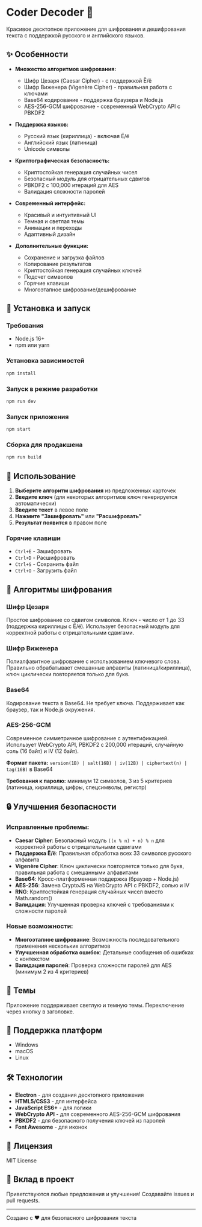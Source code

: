 # Coder Decoder 🔐

Красивое десктопное приложение для шифрования и дешифрования текста с поддержкой русского и английского языков.

## ✨ Особенности

- **Множество алгоритмов шифрования:**

  - Шифр Цезаря (Caesar Cipher) - с поддержкой Ё/ё
  - Шифр Виженера (Vigenère Cipher) - правильная работа с ключами
  - Base64 кодирование - поддержка браузера и Node.js
  - AES-256-GCM шифрование - современный WebCrypto API с PBKDF2

- **Поддержка языков:**

  - Русский язык (кириллица) - включая Ё/ё
  - Английский язык (латиница)
  - Unicode символы

- **Криптографическая безопасность:**

  - Криптостойкая генерация случайных чисел
  - Безопасный модуль для отрицательных сдвигов
  - PBKDF2 с 100,000 итераций для AES
  - Валидация сложности паролей

- **Современный интерфейс:**

  - Красивый и интуитивный UI
  - Темная и светлая темы
  - Анимации и переходы
  - Адаптивный дизайн

- **Дополнительные функции:**
  - Сохранение и загрузка файлов
  - Копирование результатов
  - Криптостойкая генерация случайных ключей
  - Подсчет символов
  - Горячие клавиши
  - Многоэтапное шифрование/дешифрование

## 🚀 Установка и запуск

### Требования

- Node.js 16+
- npm или yarn

### Установка зависимостей

```bash
npm install
```

### Запуск в режиме разработки

```bash
npm run dev
```

### Запуск приложения

```bash
npm start
```

### Сборка для продакшена

```bash
npm run build
```

## 🎯 Использование

1. **Выберите алгоритм шифрования** из предложенных карточек
2. **Введите ключ** (для некоторых алгоритмов ключ генерируется автоматически)
3. **Введите текст** в левое поле
4. **Нажмите "Зашифровать"** или **"Расшифровать"**
5. **Результат появится** в правом поле

### Горячие клавиши

- `Ctrl+E` - Зашифровать
- `Ctrl+D` - Расшифровать
- `Ctrl+S` - Сохранить файл
- `Ctrl+O` - Загрузить файл

## 🔧 Алгоритмы шифрования

### Шифр Цезаря

Простое шифрование со сдвигом символов. Ключ - число от 1 до 33 (поддержка кириллицы с Ё/ё). Использует безопасный модуль для корректной работы с отрицательными сдвигами.

### Шифр Виженера

Полиалфавитное шифрование с использованием ключевого слова. Правильно обрабатывает смешанные алфавиты (латиница/кириллица), ключ циклически повторяется только для букв.

### Base64

Кодирование текста в Base64. Не требует ключа. Поддерживает как браузер, так и Node.js окружения.

### AES-256-GCM

Современное симметричное шифрование с аутентификацией. Использует WebCrypto API, PBKDF2 с 200,000 итераций, случайную соль (16 байт) и IV (12 байт).

**Формат пакета:** `version(1B) | salt(16B) | iv(12B) | ciphertext(n) | tag(16B)` в Base64

**Требования к паролю:** минимум 12 символов, 3 из 5 критериев (латиница, кириллица, цифры, спецсимволы, регистр)

## 🔒 Улучшения безопасности

### Исправленные проблемы:

- **Caesar Cipher**: Безопасный модуль `((x % n) + n) % n` для корректной работы с отрицательными сдвигами
- **Поддержка Ё/ё**: Правильная обработка всех 33 символов русского алфавита
- **Vigenère Cipher**: Ключ циклически повторяется только для букв, правильная работа с смешанными алфавитами
- **Base64**: Кросс-платформенная поддержка (браузер + Node.js)
- **AES-256**: Замена CryptoJS на WebCrypto API с PBKDF2, солью и IV
- **RNG**: Криптостойкая генерация случайных чисел вместо Math.random()
- **Валидация**: Улучшенная проверка ключей с требованиями к сложности паролей

### Новые возможности:

- **Многоэтапное шифрование**: Возможность последовательного применения нескольких алгоритмов
- **Улучшенная обработка ошибок**: Детальные сообщения об ошибках с контекстом
- **Валидация паролей**: Проверка сложности паролей для AES (минимум 2 из 4 критериев)

## 🎨 Темы

Приложение поддерживает светлую и темную темы. Переключение через кнопку в заголовке.

## 📱 Поддержка платформ

- Windows
- macOS
- Linux

## 🛠️ Технологии

- **Electron** - для создания десктопного приложения
- **HTML5/CSS3** - для интерфейса
- **JavaScript ES6+** - для логики
- **WebCrypto API** - для современного AES-256-GCM шифрования
- **PBKDF2** - для безопасного получения ключей из паролей
- **Font Awesome** - для иконок

## 📄 Лицензия

MIT License

## 🤝 Вклад в проект

Приветствуются любые предложения и улучшения! Создавайте issues и pull requests.

---

Создано с ❤️ для безопасного шифрования текста
